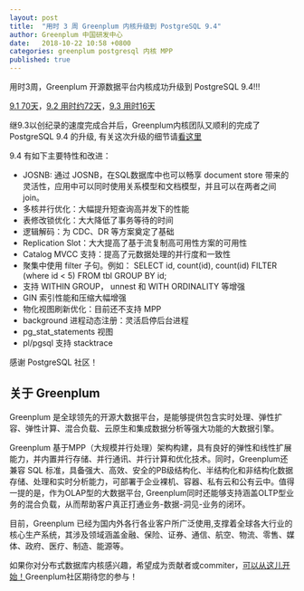 ```yaml
---
layout: post
title:  "用时 3 周 Greenplum 内核升级到 PostgreSQL 9.4"
author: Greenplum 中国研发中心
date:   2018-10-22 10:58 +0800
categories: greenplum postgresql 内核 MPP
published: true
---
```



用时3周，Greenplum 开源数据平台内核成功升级到 PostgreSQL 9.4!!! 

[9.1 70天](http://greenplum.cn/tools/2018/07/12/postgresql-upgrade-from-9.0-to-9.1.html)，[9.2 用时约72天](http://greenplum.cn/greenplum/2018/08/03/greenplum_has_pg92_kernel.html)，[9.3 用时16天](http://greenplum.cn/greenplum/2018/09/21/greenplum_has_pg93_kernel.html) 

继9.3以创纪录的速度完成合并后，Greenplum内核团队又顺利的完成了 PostgreSQL 9.4 的升级, 有关这次升级的细节请[看这里](https://github.com/greenplum-db/gpdb/commit/1617960e8ab077988c26bc8d59c5cfbfa608a3fb) 

9.4 有如下主要特性和改进：

* JOSNB: 通过 JOSNB，在SQL数据库中也可以畅享 document store 带来的灵活性，应用中可以同时使用关系模型和文档模型，并且可以在两者之间join。
* 多核并行优化：大幅提升短查询高并发下的性能
* 表修改锁优化：大大降低了事务等待的时间
* 逻辑解码：为 CDC、DR 等方案奠定了基础
* Replication Slot：大大提高了基于流复制高可用性方案的可用性
* Catalog MVCC 支持：提高了元数据处理的并行度和一致性
* 聚集中使用 filter 子句。例如： SELECT id, count(id), count(id) FILTER (where id < 5) FROM tbl GROUP BY id;
* 支持 WITHIN GROUP， unnest 和 WITH ORDINALITY 等增强
* GIN 索引性能和压缩大幅增强
* 物化视图刷新优化：目前还不支持 MPP
* background 进程动态注册：灵活启停后台进程
* pg_stat_statements 视图
* pl/pgsql 支持 stacktrace


感谢 PostgreSQL 社区！

## 关于 Greenplum

Greenplum 是全球领先的开源大数据平台，是能够提供包含实时处理、弹性扩容、弹性计算、混合负载、云原生和集成数据分析等强大功能的大数据引擎。

Greenplum 基于MPP（大规模并行处理）架构构建，具有良好的弹性和线性扩展能力，并内置并行存储、并行通讯、并行计算和优化技术。同时，Greenplum还兼容 SQL 标准，具备强大、高效、安全的PB级结构化、半结构化和非结构化数据存储、处理和实时分析能力，可部署于企业裸机、容器、私有云和公有云中。值得一提的是，作为OLAP型的大数据平台, Greenplum同时还能够支持涵盖OLTP型业务的混合负载，从而帮助客户真正打通业务-数据-洞见-业务的闭环。

 目前，Greenplum 已经为国内外各行各业客户所广泛使用,支撑着全球各大行业的核心生产系统，其涉及领域涵盖金融、保险、证券、通信、航空、物流、零售、媒体、政府、医疗、制造、能源等。

如果你对分布式数据库内核感兴趣，希望成为贡献者或commiter，[可以从这儿开始！](https://github.com/greenplum-db/gpdb/issues?q=is%3Aissue+is%3Aopen+label%3A%22help+wanted%22)Greenplum社区期待您的参与！

